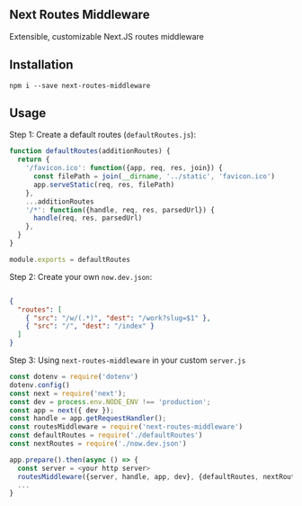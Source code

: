 ## Next Routes Middleware

Extensible, customizable Next.JS routes middleware

## Installation

```
npm i --save next-routes-middleware
```

## Usage

Step 1: Create a default routes (`defaultRoutes.js`):

```js
function defaultRoutes(additionRoutes) {
  return {
    '/favicon.ico': function({app, req, res, join}) {
      const filePath = join(__dirname, '../static', 'favicon.ico')
      app.serveStatic(req, res, filePath)
    },
    ...additionRoutes
    '/*': function({handle, req, res, parsedUrl}) {
      handle(req, res, parsedUrl)
    },
  }
}

module.exports = defaultRoutes
```

Step 2: Create your own `now.dev.json`:

```json

{
  "routes": [
    { "src": "/w/(.*)", "dest": "/work?slug=$1" },
    { "src": "/", "dest": "/index" }
  ]
}

```

Step 3: Using `next-routes-middleware` in your custom `server.js`

```js
const dotenv = require('dotenv')
dotenv.config()
const next = require('next');
const dev = process.env.NODE_ENV !== 'production';
const app = next({ dev });
const handle = app.getRequestHandler();
const routesMiddleware = require('next-routes-middleware')
const defaultRoutes = require('./defaultRoutes')
const nextRoutes = require('./now.dev.json')

app.prepare().then(async () => {
  const server = <your http server>
  routesMiddleware({server, handle, app, dev}, {defaultRoutes, nextRoutes})
  ...
}
```
